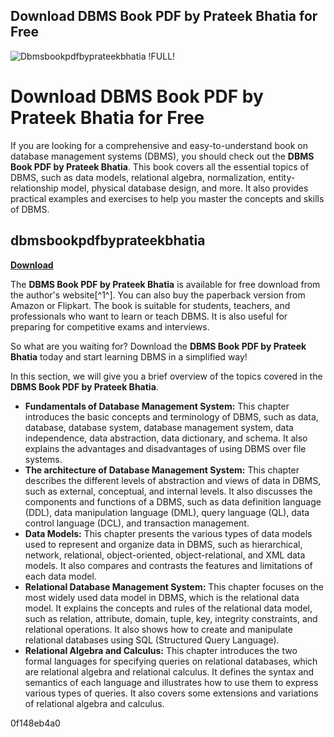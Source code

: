 ## Download DBMS Book PDF by Prateek Bhatia for Free

 
![Dbmsbookpdfbyprateekbhatia !FULL!](https://i1.sndcdn.com/artworks-z3VJ7MC5l86IrOu0-8hypSw-t500x500.jpg)

 
# Download DBMS Book PDF by Prateek Bhatia for Free
 
If you are looking for a comprehensive and easy-to-understand book on database management systems (DBMS), you should check out the **DBMS Book PDF by Prateek Bhatia**. This book covers all the essential topics of DBMS, such as data models, relational algebra, normalization, entity-relationship model, physical database design, and more. It also provides practical examples and exercises to help you master the concepts and skills of DBMS.
 
## dbmsbookpdfbyprateekbhatia


[**Download**](https://www.google.com/url?q=https%3A%2F%2Fcinurl.com%2F2tM67h&sa=D&sntz=1&usg=AOvVaw0hBBPDWyINUkliTxFzrBlk)

 
The **DBMS Book PDF by Prateek Bhatia** is available for free download from the author's website[^1^]. You can also buy the paperback version from Amazon or Flipkart. The book is suitable for students, teachers, and professionals who want to learn or teach DBMS. It is also useful for preparing for competitive exams and interviews.
 
So what are you waiting for? Download the **DBMS Book PDF by Prateek Bhatia** today and start learning DBMS in a simplified way!
  
In this section, we will give you a brief overview of the topics covered in the **DBMS Book PDF by Prateek Bhatia**.
 
- **Fundamentals of Database Management System:** This chapter introduces the basic concepts and terminology of DBMS, such as data, database, database system, database management system, data independence, data abstraction, data dictionary, and schema. It also explains the advantages and disadvantages of using DBMS over file systems.
- **The architecture of Database Management System:** This chapter describes the different levels of abstraction and views of data in DBMS, such as external, conceptual, and internal levels. It also discusses the components and functions of a DBMS, such as data definition language (DDL), data manipulation language (DML), query language (QL), data control language (DCL), and transaction management.
- **Data Models:** This chapter presents the various types of data models used to represent and organize data in DBMS, such as hierarchical, network, relational, object-oriented, object-relational, and XML data models. It also compares and contrasts the features and limitations of each data model.
- **Relational Database Management System:** This chapter focuses on the most widely used data model in DBMS, which is the relational data model. It explains the concepts and rules of the relational data model, such as relation, attribute, domain, tuple, key, integrity constraints, and relational operations. It also shows how to create and manipulate relational databases using SQL (Structured Query Language).
- **Relational Algebra and Calculus:** This chapter introduces the two formal languages for specifying queries on relational databases, which are relational algebra and relational calculus. It defines the syntax and semantics of each language and illustrates how to use them to express various types of queries. It also covers some extensions and variations of relational algebra and calculus.

 0f148eb4a0
